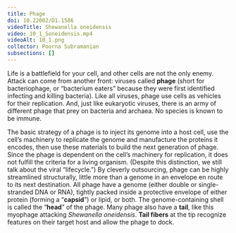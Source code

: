 ```yaml
---
title: Phage
doi: 10.22002/D1.1586
videoTitle: Shewanella oneidensis
video: 10_1_Soneidensis.mp4
videoAlt: 10_1.png
collector: Poorna Subramanian
subsections: []
---
```


Life is a battlefield for your cell, and other cells are not the only enemy. Attack can come from another front: viruses called **phage** (short for bacteriophage, or “bacterium eaters” because they were first identified infecting and killing bacteria). Like all viruses, phage use cells as vehicles for their replication. And, just like eukaryotic viruses, there is an army of different phage that prey on bacteria and archaea. No species is known to be immune.

The basic strategy of a phage is to inject its genome into a host cell, use the cell’s machinery to replicate the genome and manufacture the proteins it encodes, then use these materials to build the next generation of phage. Since the phage is dependent on the cell’s machinery for replication, it does not fulfill the criteria for a living organism. (Despite this distinction, we still talk about the viral “lifecycle.”) By cleverly outsourcing, phage can be highly streamlined structurally, little more than a genome in an envelope en route to its next destination. All phage have a genome (either double or single-stranded DNA or RNA), tightly packed inside a protective envelope of either protein (forming a “**capsid**”) or lipid, or both. The genome-containing shell is called the “**head**” of the phage. Many phage also have a **tail**, like this myophage attacking *Shewanella oneidensis*. **Tail fibers** at the tip recognize features on their target host and allow the phage to dock.

